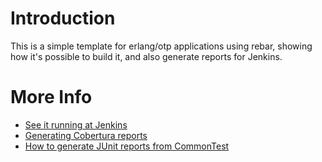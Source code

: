 # Introduction

This is a simple template for erlang/otp applications using rebar, showing how
it's possible to build it, and also generate reports for Jenkins.

# More Info
 * [See it running at Jenkins](http://ci.marcelog.name/job/jenkins_erlang_rebar_example/)
 * [Generating Cobertura reports](http://marcelog.github.io/articles/erlang_cobertura_coverage_report_from_common_test_jenkins.html)
 * [How to generate JUnit reports from CommonTest](http://marcelog.github.io/articles/erlang_test_report_in_junit_format_common_test_publish_jenkins.html)

